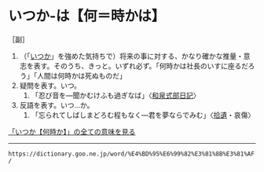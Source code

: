 # いつか‐は【何＝時かは】

［副］
1. （「[いつか](https://dictionary.goo.ne.jp/word/%E4%BD%95%E6%99%82%E3%81%8B/#jn-13031)」を強めた気持ちで）将来の事に対する、かなり確かな推量・意志を表す。そのうち、きっと。いずれ必ず。「何時かは社長のいすに座るだろう」「人間は何時かは死ぬものだ」
2. 疑問を表す。いつ。    
    1.  「忍び音を―聞かむけふも過ぎなば」〈[和泉式部日記](https://dictionary.goo.ne.jp/word/%E5%92%8C%E6%B3%89%E5%BC%8F%E9%83%A8%E6%97%A5%E8%A8%98/#jn-11641)〉
3. 反語を表す。いつ…か。    
    1.  「忘られてしばしまどろむ程もなく―君を夢ならでみむ」〈[拾遺](https://dictionary.goo.ne.jp/word/%E6%8B%BE%E9%81%BA%E5%92%8C%E6%AD%8C%E9%9B%86/#jn-103222)・哀傷〉
        

[「いつか【何時か】」の全ての意味を見る](https://dictionary.goo.ne.jp/word/%E4%BD%95%E6%99%82%E3%81%8B/#jn-13031)

---
`https://dictionary.goo.ne.jp/word/%E4%BD%95%E6%99%82%E3%81%8B%E3%81%AF/`